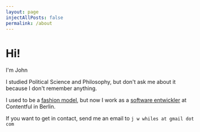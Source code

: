 ```yaml
---
layout: page
injectAllPosts: false
permalink: /about
---
```


# Hi!

I'm John

I studied Political Science and Philosophy, but don't ask me about it because
I don't remember anything.

I used to be a [fashion model](https://models.com/work/maison-martin-margiela-artisanale/401300),
but now I work as a [software entwickler](https://github.com/jwhiles) at Contentful in Berlin.

If you want to get in contact, send me an email to `j w whiles at gmail dot com`
